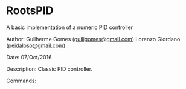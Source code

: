 # RootsPID

A basic implementation of a numeric PID controller

Author:	Guilherme Gomes (guiligomes@gmail.com)
        Lorenzo Giordano (peidaloso@gmail.com)
        
Date:	07/Oct/2016

Description:
  Classic PID controller.


Commands:
